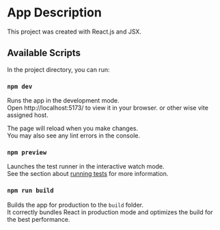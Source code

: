 # App Description

This project was created with React.js and JSX.

## Available Scripts

In the project directory, you can run:

### `npm dev`

Runs the app in the development mode.\
Open  http://localhost:5173/ to view it in your browser. or other wise vite assigned host.

The page will reload when you make changes.\
You may also see any lint errors in the console.

### `npm preview`

Launches the test runner in the interactive watch mode.\
See the section about [running tests](https://facebook.github.io/create-react-app/docs/running-tests) for more information.

### `npm run build`

Builds the app for production to the `build` folder.\
It correctly bundles React in production mode and optimizes the build for the best performance.
